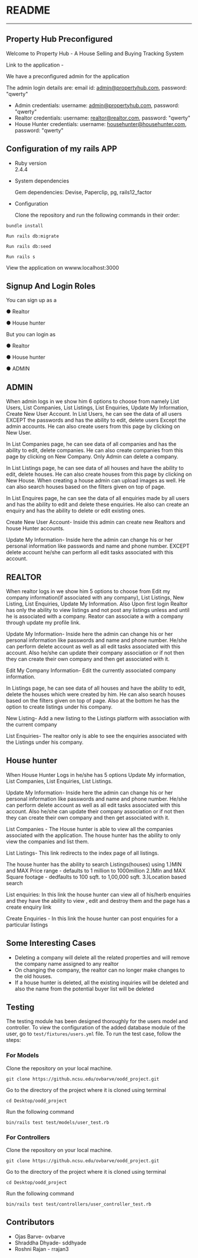 # README
---
Property Hub Preconfigured 
---
Welcome to Property Hub - A House Selling and Buying Tracking System

Link to the application - 

We have a preconfigured admin for the application

The admin login details are:
email id: admin@propertyhub.com, password: "qwerty"

- Admin credentials: username: admin@propertyhub.com, password: "qwerty" 
- Realtor credentials: username: realtor@realtor.com, password: "qwerty" 
- House Hunter credentials: username: househunter@househunter.com, password: "qwerty"

Configuration of my rails APP
---
* Ruby version   
 2.4.4

* System dependencies 

  Gem dependencies: Devise, Paperclip, pg, rails12_factor 

* Configuration 

  Clone the repository and run the following commands in their order:

```
bundle install

Run rails db:migrate

Run rails db:seed

Run rails s
```

View the application on wwww.localhost:3000


Signup And Login Roles
---
You can sign up as a

 ●	Realtor

 ●	House hunter

But you can login as 

 ●	Realtor

 ●	House hunter

 ●	ADMIN
 
ADMIN
---
When admin logs in we show him 6 options to choose from namely List Users, List Companies, List Listings, List Enquiries, Update My Information, Create New User Account. In List Users, he can see the data of all users EXCEPT the passwords and has the ability to edit, delete users Except the admin accounts. He can also create users from this page by clicking on New User.

In List Companies page, he can see data of all companies and has the ability to edit, delete companies. He can also create companies from this page by clicking on New Company. Only Admin can delete a company.

In List Listings page, he can see data of all houses and have the ability to edit, delete houses. He can also create houses from this page by clicking on New House. When creating a house admin can upload images as well. He can also search houses based on the filters given on top of page.

In List Enquires page, he can see the data of all enquiries made by all users and has the ability to edit and delete these enquiries. He also can create an enquiry and has the ability to delete or edit existing ones.

Create New User Account- Inside this admin can create new Realtors and house Hunter accounts.

Update My Information- Inside here the admin can change his or her personal information like passwords and name and phone number. EXCEPT delete account he/she can perform all edit tasks associated with this account.

REALTOR
---
When realtor logs in we show him 5 options to choose from  Edit my company information(if associated with any company), List Listings, New Listing, List Enquiries, Update My Information. 
Also Upon first login Realtor has only the ability to view listings and not post any listings unless and until he is associated with a company. Reator can associate a with a company through update my profile link.

Update My Information- Inside here the admin can change his or her personal information like passwords and name and phone number. He/she can perform delete account as well as all edit tasks associated with this account. Also he/she can update their company association or if not then they can create their own company and then get associated with it.


Edit My Company Information- Edit the currently associated company information. 

In Listings page, he can see data of all houses and have the ability to edit, delete the houses which were created by him. He can also search houses based on the filters given on top of page.
Also at the bottom he has the option to create listings under his company.

New Listing- Add a new listing to the Listings platform with association with the current company


List Enquiries- The realtor only is able to see the enquiries associated with the Listings under his company.

House hunter
---
When House Hunter Logs in he/she has 5 options Update My information, List Companies, List Enquiries, List Listings.

Update My Information- Inside here the admin can change his or her personal information like passwords and name and phone number. He/she can perform delete account as well as all edit tasks associated with this account. Also he/she can update their company association or if not then they can create their own company and then get associated with it.

List Companies - The House hunter is able to view all the companies associated with the application. The house hunter has the ability to only view the companies and list them.

List Listings- This link redirects to the index page of all listings. 

The house hunter has the ability to search Listings(houses) using 
1.)MIN and MAX Price range - defaults to 1 million to 1000million
2.)MIn and MAX Square footage - dedfaults to 100 sqft. to 1,00,000 sqft.
3.)Location based search

List enquiries:
In this link the house hunter can view all of his/herb enquiries and they have the ability to view , edit and destroy them and the page has a create enquiry link
 
Create Enquiries - In this link the house hunter can post enquiries for a particular listings 

Some Interesting Cases
---
- Deleting a company will delete all the related properties and will remove the company name assigned to any realtor
- On changing the company, the realtor can no longer make changes to the old houses.
- If a house hunter is deleted, all the existing inquiries will be deleted and also the name from the potential buyer list will be deleted

## Testing 

The testing module has been designed thoroughly for the users model and controller. To view the configuration of the added database module of the user, go to `test/fixtures/users.yml` file. To run the test case, follow the steps:

### For Models

Clone the repository on your local machine.

```
git clone https://github.ncsu.edu/ovbarve/oodd_project.git
```

Go to the directory of the project where it is cloned using terminal

```
cd Desktop/oodd_project
```

Run the following command

```
bin/rails test test/models/user_test.rb
```



### For Controllers

Clone the repository on your local machine.

```
git clone https://github.ncsu.edu/ovbarve/oodd_project.git
```

Go to the directory of the project where it is cloned using terminal

```
cd Desktop/oodd_project
```

Run the following command

```
bin/rails test test/controllers/user_controller_test.rb
```


## Contributors

  - Ojas Barve- ovbarve
  - Shraddha Dhyade- sddhyade
  - Roshni Rajan - rrajan3

